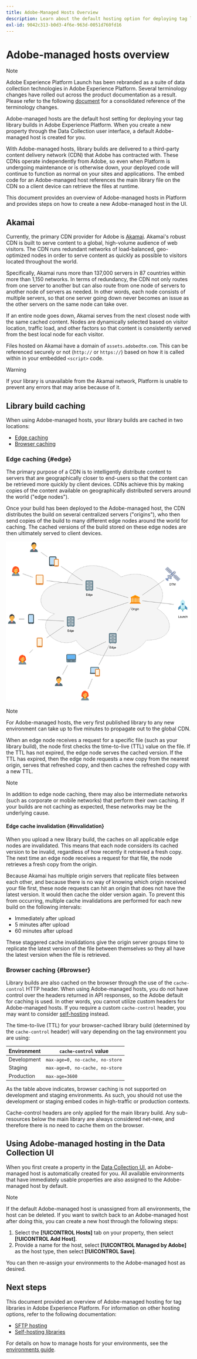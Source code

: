 ```yaml
---
title: Adobe-Managed Hosts Overview
description: Learn about the default hosting option for deploying tag library builds in Adobe Experience Platform.
exl-id: 9042c313-b0d3-4f6e-963d-0051d760fd16
---
```

# Adobe-managed hosts overview

>[!NOTE]
>
>Adobe Experience Platform Launch has been rebranded as a suite of data collection technologies in Adobe Experience Platform. Several terminology changes have rolled out across the product documentation as a result. Please refer to the following [document](../../../term-updates.md) for a consolidated reference of the terminology changes.

Adobe-managed hosts are the default host setting for deploying your tag library builds in Adobe Experience Platform. When you create a new property through the Data Collection user interface, a default Adobe-managed host is created for you. 

With Adobe-managed hosts, library builds are delivered to a third-party content delivery network (CDN) that Adobe has contracted with. These CDNs operate independently from Adobe, so even when Platform is undergoing maintenance or is otherwise down, your deployed code will continue to function as normal on your sites and applications. The embed code for an Adobe-managed host references the main library file on the CDN so a client device can retrieve the files at runtime.

This document provides an overview of Adobe-managed hosts in Platform and provides steps on how to create a new Adobe-managed host in the UI.

## Akamai

Currently, the primary CDN provider for Adobe is [Akamai](https://www.akamai.com/). Akamai's robust CDN is built to serve content to a global, high-volume audience of web visitors. The CDN runs redundant networks of load-balanced, geo-optimized nodes in order to serve content as quickly as possible to visitors located throughout the world.

Specifically, Akamai runs more than 137,000 servers in 87 countries within more than 1,150 networks. In terms of redundancy, the CDN not only routes from one server to another but can also route from one node of servers to another node of servers as needed. In other words, each node consists of multiple servers, so that one server going down never becomes an issue as the other servers on the same node can take over.

If an entire node goes down, Akamai serves from the next closest node with the same cached content. Nodes are dynamically selected based on visitor location, traffic load, and other factors so that content is consistently served from the best local node for each visitor.

Files hosted on Akamai have a domain of `assets.adobedtm.com`. This can be referenced securely or not (`http://` or `https://`) based on how it is called within in your embedded `<script>` code.

>[!WARNING]
>
>If your library is unavailable from the Akamai network, Platform is unable to prevent any errors that may arise because of it.

## Library build caching

When using Adobe-managed hosts, your library builds are cached in two locations:

* [Edge caching](#edge)
* [Browser caching](#browser)

### Edge caching {#edge}

The primary purpose of a CDN is to intelligently distribute content to servers that are geographically closer to end-users so that the content can be retrieved more quickly by client devices. CDNs achieve this by making copies of the content available on geographically distributed servers around the world ("edge nodes").

Once your build has been deployed to the Adobe-managed host, the CDN distributes the build on several centralized servers ("origins"), who then send copies of the build to many different edge nodes around the world for caching. The cached versions of the build stored on these edge nodes are then ultimately served to client devices.

![](../images/cdn-diagram.png)

>[!NOTE]
>
>For Adobe-managed hosts, the very first published library to any new environment can take up to five minutes to propagate out to the global CDN. 

When an edge node receives a request for a specific file (such as your library build), the node first checks the time-to-live (TTL) value on the file. If the TTL has not expired, the edge node serves the cached version. If the TTL has expired, then the edge node requests a new copy from the nearest origin, serves that refreshed copy, and then caches the refreshed copy with a new TTL.

>[!NOTE]
>
>In addition to edge node caching, there may also be intermediate networks (such as corporate or mobile networks) that perform their own caching. If your builds are not caching as expected, these networks may be the underlying cause.

#### Edge cache invalidation {#invalidation}

When you upload a new library build, the caches on all applicable edge nodes are invalidated. This means that each node considers its cached version to be invalid, regardless of how recently it retrieved a fresh copy. The next time an edge node receives a request for that file, the node retrieves a fresh copy from the origin.

Because Akamai has multiple origin servers that replicate files between each other, and because there is no way of knowing which origin received your file first, these node requests can hit an origin that does not have the latest version. It would then cache the older version again. To prevent this from occurring, multiple cache invalidations are performed for each new build on the following intervals:

* Immediately after upload
* 5 minutes after upload
* 60 minutes after upload

These staggered cache invalidations give the origin server groups time to replicate the latest version of the file between themselves so they all have the latest version when the file is retrieved.

### Browser caching {#browser}

Library builds are also cached on the browser through the use of the `cache-control` HTTP header. When using Adobe-managed hosts, you do not have control over the headers returned in API responses, so the Adobe default for caching is used. In other words, you cannot utilize custom headers for Adobe-managed hosts. If you require a custom `cache-control` header, you may want to consider [self-hosting](self-hosting-libraries.md) instead.

The time-to-live (TTL) for your browser-cached library build (determined by the `cache-control` header) will vary depending on the tag environment you are using:

| Environment | `cache-control` value |
| --- | --- |
| Development | `max-age=0, no-cache, no-store` |
| Staging | `max-age=0, no-cache, no-store` |
| Production | `max-age=3600` |

As the table above indicates, browser caching is not supported on development and staging environments. As such, you should not use the development or staging embed codes in high-traffic or production contexts.

Cache-control headers are only applied for the main library build. Any sub-resources below the main library are always considered net-new, and therefore there is no need to cache them on the browser.

## Using Adobe-managed hosting in the Data Collection UI

When you first create a property in the [Data Collection UI](https://experience.adobe.com/#/data-collection/), an Adobe-managed host is automatically created for you. All available environments that have immediately usable properties are also assigned to the Adobe-managed host by default.

>[!NOTE]
>
>If the default Adobe-managed host is unassigned from all environments, the host can be deleted. If you want to switch back to an Adobe-managed host after doing this, you can create a new host through the following steps:
>
>1. Select the **[!UICONTROL Hosts]** tab on your property, then select **[!UICONTROL Add Host]**.
>1. Provide a name for the host, select **[!UICONTROL Managed by Adobe]** as the host type, then select **[!UICONTROL Save]**.
>
>You can then re-assign your environments to the Adobe-managed host as desired.

## Next steps

This document provided an overview of Adobe-managed hosting for tag libraries in Adobe Experience Platform. For information on other hosting options, refer to the following documentation:

* [SFTP hosting](./sftp-host.md)
* [Self-hosting libraries](./self-hosting-libraries.md)

For details on how to manage hosts for your environments, see the [environments guide](../environments.md).

